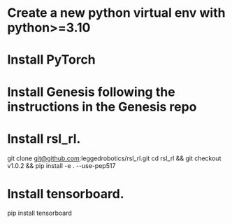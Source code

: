 # Create a new python virtual env with python>=3.10
# Install PyTorch
# Install Genesis following the instructions in the Genesis repo

# Install rsl_rl.
git clone git@github.com:leggedrobotics/rsl_rl.git
cd rsl_rl && git checkout v1.0.2 && pip install -e . --use-pep517

# Install tensorboard.
pip install tensorboard